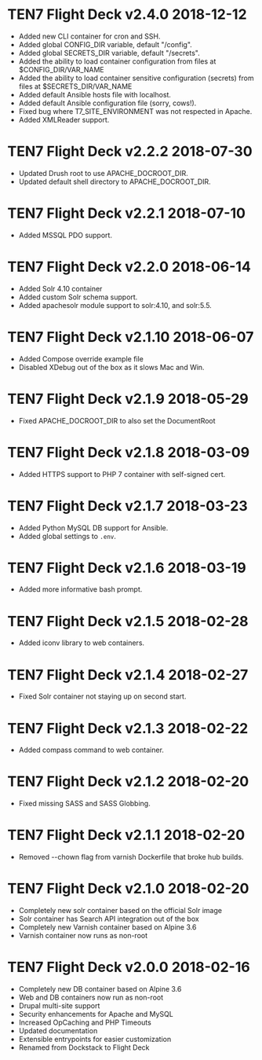 TEN7 Flight Deck v2.4.0   2018-12-12
====================================
* Added new CLI container for cron and SSH.
* Added global CONFIG_DIR variable, default "/config".
* Added global SECRETS_DIR variable, default "/secrets".
* Added the ability to load container configuration from files at $CONFIG_DIR/VAR_NAME
* Added the ability to load container sensitive configuration (secrets) from files at $SECRETS_DIR/VAR_NAME
* Added default Ansible hosts file with localhost.
* Added default Ansible configuration file (sorry, cows!).
* Fixed bug where T7_SITE_ENVIRONMENT was not respected in Apache.
* Added XMLReader support.

TEN7 Flight Deck v2.2.2   2018-07-30
====================================
* Updated Drush root to use APACHE_DOCROOT_DIR.
* Updated default shell directory to APACHE_DOCROOT_DIR.

TEN7 Flight Deck v2.2.1   2018-07-10
====================================
* Added MSSQL PDO support.

TEN7 Flight Deck v2.2.0   2018-06-14
====================================
* Added Solr 4.10 container
* Added custom Solr schema support.
* Added apachesolr module support to solr:4.10, and solr:5.5.

TEN7 Flight Deck v2.1.10  2018-06-07
====================================
* Added Compose override example file
* Disabled XDebug out of the box as it slows Mac and Win.

TEN7 Flight Deck v2.1.9   2018-05-29
====================================
* Fixed APACHE_DOCROOT_DIR to also set the DocumentRoot

TEN7 Flight Deck v2.1.8   2018-03-09
====================================
* Added HTTPS support to PHP 7 container with self-signed cert.

TEN7 Flight Deck v2.1.7   2018-03-23
====================================
* Added Python MySQL DB support for Ansible.
* Added global settings to `.env`.

TEN7 Flight Deck v2.1.6   2018-03-19
====================================
* Added more informative bash prompt.

TEN7 Flight Deck v2.1.5   2018-02-28
====================================
* Added iconv library to web containers.

TEN7 Flight Deck v2.1.4   2018-02-27
====================================
* Fixed Solr container not staying up on second start.

TEN7 Flight Deck v2.1.3   2018-02-22
====================================
* Added compass command to web container.

TEN7 Flight Deck v2.1.2   2018-02-20
====================================
* Fixed missing SASS and SASS Globbing.

TEN7 Flight Deck v2.1.1   2018-02-20
====================================
* Removed --chown flag from varnish Dockerfile that broke hub builds.

TEN7 Flight Deck v2.1.0   2018-02-20
====================================
* Completely new solr container based on the official Solr image
* Solr container has Search API integration out of the box
* Completely new Varnish container based on Alpine 3.6
* Varnish container now runs as non-root

TEN7 Flight Deck v2.0.0   2018-02-16
====================================
* Completely new DB container based on Alpine 3.6
* Web and DB containers now run as non-root
* Drupal multi-site support
* Security enhancements for Apache and MySQL
* Increased OpCaching and PHP Timeouts
* Updated documentation
* Extensible entrypoints for easier customization
* Renamed from Dockstack to Flight Deck
